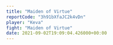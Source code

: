 ```yaml
---
title: "Maiden of Virtue"
reportCode: "3h91bXfaJC2k4vDn"
player: "Keva"
fight: "Maiden of Virtue"
date: 2021-09-02T19:09:04.426000+00:00
---
```

